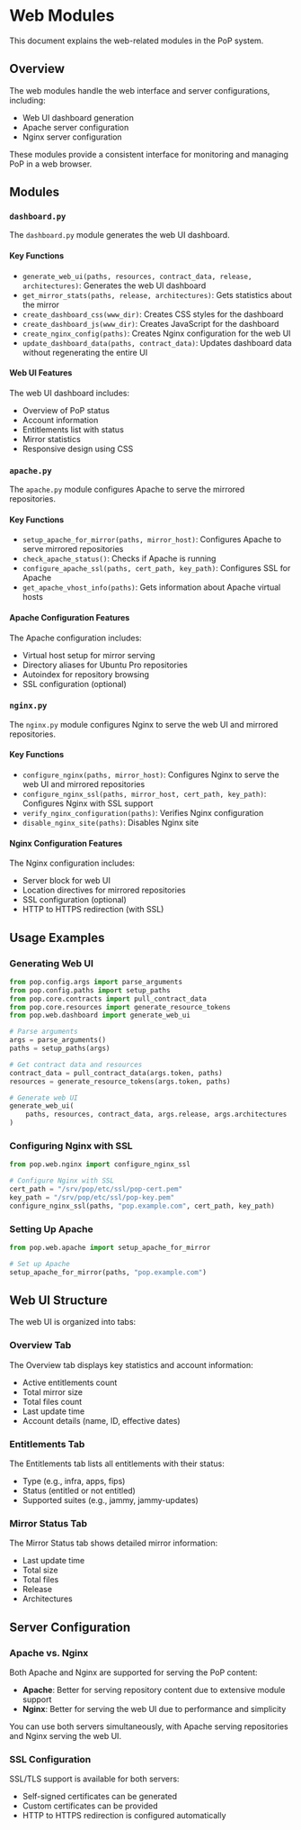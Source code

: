 # Web Modules

This document explains the web-related modules in the PoP system.

## Overview

The web modules handle the web interface and server configurations, including:

- Web UI dashboard generation
- Apache server configuration
- Nginx server configuration

These modules provide a consistent interface for monitoring and managing PoP in a web browser.

## Modules

### `dashboard.py`

The `dashboard.py` module generates the web UI dashboard.

#### Key Functions

- `generate_web_ui(paths, resources, contract_data, release, architectures)`: Generates the web UI dashboard
- `get_mirror_stats(paths, release, architectures)`: Gets statistics about the mirror
- `create_dashboard_css(www_dir)`: Creates CSS styles for the dashboard
- `create_dashboard_js(www_dir)`: Creates JavaScript for the dashboard
- `create_nginx_config(paths)`: Creates Nginx configuration for the web UI
- `update_dashboard_data(paths, contract_data)`: Updates dashboard data without regenerating the entire UI

#### Web UI Features

The web UI dashboard includes:

- Overview of PoP status
- Account information
- Entitlements list with status
- Mirror statistics
- Responsive design using CSS

### `apache.py`

The `apache.py` module configures Apache to serve the mirrored repositories.

#### Key Functions

- `setup_apache_for_mirror(paths, mirror_host)`: Configures Apache to serve mirrored repositories
- `check_apache_status()`: Checks if Apache is running
- `configure_apache_ssl(paths, cert_path, key_path)`: Configures SSL for Apache
- `get_apache_vhost_info(paths)`: Gets information about Apache virtual hosts

#### Apache Configuration Features

The Apache configuration includes:

- Virtual host setup for mirror serving
- Directory aliases for Ubuntu Pro repositories
- Autoindex for repository browsing
- SSL configuration (optional)

### `nginx.py`

The `nginx.py` module configures Nginx to serve the web UI and mirrored repositories.

#### Key Functions

- `configure_nginx(paths, mirror_host)`: Configures Nginx to serve the web UI and mirrored repositories
- `configure_nginx_ssl(paths, mirror_host, cert_path, key_path)`: Configures Nginx with SSL support
- `verify_nginx_configuration(paths)`: Verifies Nginx configuration
- `disable_nginx_site(paths)`: Disables Nginx site

#### Nginx Configuration Features

The Nginx configuration includes:

- Server block for web UI
- Location directives for mirrored repositories
- SSL configuration (optional)
- HTTP to HTTPS redirection (with SSL)

## Usage Examples

### Generating Web UI

```python
from pop.config.args import parse_arguments
from pop.config.paths import setup_paths
from pop.core.contracts import pull_contract_data
from pop.core.resources import generate_resource_tokens
from pop.web.dashboard import generate_web_ui

# Parse arguments
args = parse_arguments()
paths = setup_paths(args)

# Get contract data and resources
contract_data = pull_contract_data(args.token, paths)
resources = generate_resource_tokens(args.token, paths)

# Generate web UI
generate_web_ui(
    paths, resources, contract_data, args.release, args.architectures
)
```

### Configuring Nginx with SSL

```python
from pop.web.nginx import configure_nginx_ssl

# Configure Nginx with SSL
cert_path = "/srv/pop/etc/ssl/pop-cert.pem"
key_path = "/srv/pop/etc/ssl/pop-key.pem"
configure_nginx_ssl(paths, "pop.example.com", cert_path, key_path)
```

### Setting Up Apache

```python
from pop.web.apache import setup_apache_for_mirror

# Set up Apache
setup_apache_for_mirror(paths, "pop.example.com")
```

## Web UI Structure

The web UI is organized into tabs:

### Overview Tab

The Overview tab displays key statistics and account information:

- Active entitlements count
- Total mirror size
- Total files count
- Last update time
- Account details (name, ID, effective dates)

### Entitlements Tab

The Entitlements tab lists all entitlements with their status:

- Type (e.g., infra, apps, fips)
- Status (entitled or not entitled)
- Supported suites (e.g., jammy, jammy-updates)

### Mirror Status Tab

The Mirror Status tab shows detailed mirror information:

- Last update time
- Total size
- Total files
- Release
- Architectures

## Server Configuration

### Apache vs. Nginx

Both Apache and Nginx are supported for serving the PoP content:

- **Apache**: Better for serving repository content due to extensive module support
- **Nginx**: Better for serving the web UI due to performance and simplicity

You can use both servers simultaneously, with Apache serving repositories and Nginx serving the web UI.

### SSL Configuration

SSL/TLS support is available for both servers:

- Self-signed certificates can be generated
- Custom certificates can be provided
- HTTP to HTTPS redirection is configured automatically
